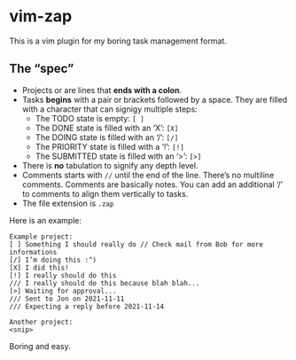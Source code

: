 # vim-zap

This is a vim plugin for my boring task management format.

## The “spec”

- Projects or are lines that **ends with a colon**.
- Tasks **begins** with a pair or brackets followed by a space. They are filled
  with a character that can signigy multiple steps:
  - The TODO state is empty: `[ ]`
  - The DONE state is filled with an ‘X’: `[X]`
  - The DOING state is filled with an ‘/’: `[/]`
  - The PRIORITY state is filled with a ‘!’: `[!]`
  - The SUBMITTED state is filled with an ‘>’: `[>]`
- There is **no** tabulation to signify any depth level.
- Comments starts with `//` until the end of the line. There’s no multiline
  comments. Comments are basically notes. You can add an additional ‘/’ to
  comments to align them vertically to tasks.
- The file extension is `.zap`

Here is an example:

```
Example project:
[ ] Something I should really do // Check mail from Bob for more informations
[/] I’m doing this :^)
[X] I did this!
[!] I really should do this
/// I really should do this because blah blah...
[>] Waiting for approval...
/// Sent to Jon on 2021-11-11
/// Expecting a reply before 2021-11-14

Another project:
<snip>
```

Boring and easy.
